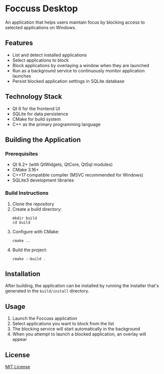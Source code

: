 # Foccuss Desktop

An application that helps users maintain focus by blocking access to selected applications on Windows.

## Features

- List and detect installed applications
- Select applications to block
- Block applications by overlaying a window when they are launched
- Run as a background service to continuously monitor application launches
- Persist blocked application settings in SQLite database

## Technology Stack

- Qt 6 for the frontend UI
- SQLite for data persistence
- CMake for build system
- C++ as the primary programming language

## Building the Application

### Prerequisites

- Qt 6.2+ (with QtWidgets, QtCore, QtSql modules)
- CMake 3.16+
- C++17 compatible compiler (MSVC recommended for Windows)
- SQLite3 development libraries

### Build Instructions

1. Clone the repository
2. Create a build directory:
   ```
   mkdir build
   cd build
   ```
3. Configure with CMake:
   ```
   cmake ..
   ```
4. Build the project:
   ```
   cmake --build .
   ```

## Installation

After building, the application can be installed by running the installer that's generated in the `build/install` directory.

## Usage

1. Launch the Foccuss application
2. Select applications you want to block from the list
3. The blocking service will start automatically in the background
4. When you attempt to launch a blocked application, an overlay will appear

## License

[MIT License](LICENSE)
